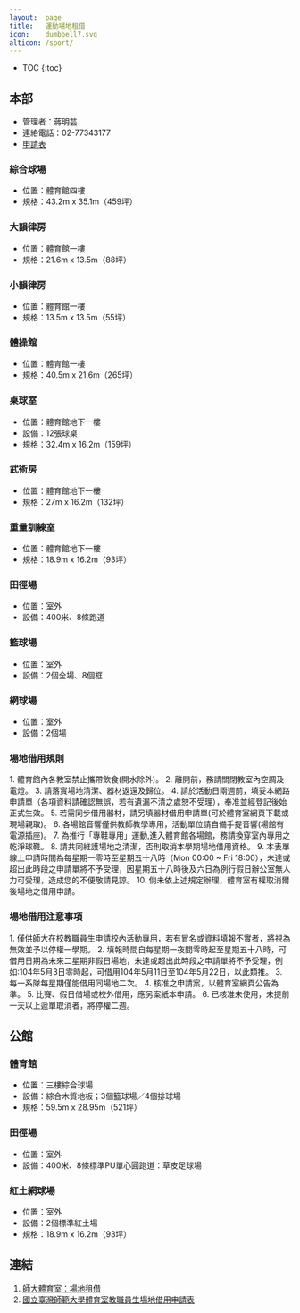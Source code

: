 ```yaml
---
layout:  page
title:   運動場地租借
icon:    dumbbell7.svg
alticon: /sport/
---
```


* TOC
{:toc}

## 本部
- 管理者：蔣明芸
- 連絡電話：02-77343177
- [申請表](https://docs.google.com/forms/d/1t6y4H_FxsgYH46eHeqNueL5b0FzqDET9yJqA1xKjL_o/viewform)

### 綜合球場
- 位置：體育館四樓
- 規格：43.2m x 35.1m（459坪）

### 大韻律房
- 位置：體育館一樓
- 規格：21.6m x 13.5m（88坪）

### 小韻律房
- 位置：體育館一樓
- 規格：13.5m x 13.5m（55坪）

### 體操館
- 位置：體育館一樓
- 規格：40.5m x 21.6m（265坪）

### 桌球室
- 位置：體育館地下一樓<br/>
- 設備：12張球桌
- 規格：32.4m x 16.2m（159坪）

### 武術房
- 位置：體育館地下一樓
- 規格：27m x 16.2m（132坪）

### 重量訓練室
- 位置：體育館地下一樓
- 規格：18.9m x 16.2m（93坪）

### 田徑場
- 位置：室外
- 設備：400米、8條跑道

### 籃球場
- 位置：室外
- 設備：2個全場、8個框

### 網球場
- 位置：室外
- 設備：2個場

### 場地借用規則

<div class="cjk-list" markdown="1">
1. 體育館內各教室禁止攜帶飲食(開水除外)。
2. 離開前，務請關閉教室內空調及電燈。
3. 請落實場地清潔、器材返還及歸位。
4. 請於活動日兩週前，填妥本網路申請單（各項資料請確認無誤，若有遺漏不清之處恕不受理），奉准並經登記後始正式生效。
5. 若需同步借用器材，請另填器材借用申請單(可於體育室網頁下載或現場親取)。
6. 各場館音響僅供教師教學專用，活動單位請自備手提音響(場館有電源插座)。
7. 為推行「專鞋專用」運動,進入體育館各場館，務請換穿室內專用之乾淨球鞋。
8. 請共同維護場地之清潔，否則取消本學期場地借用資格。
9. 本表單線上申請時間為每星期一零時至星期五十八時（Mon 00:00 ~ Fri 18:00），未達或超出此時段之申請單將不予受理，因星期五十八時後及六日為例行假日辦公室無人力可受理，造成您的不便敬請見諒。
10. 倘未依上述規定辦理，體育室有權取消爾後場地之借用申請。
</div>

### 場地借用注意事項
<div class="cjk-list" markdown="1">
1. 僅供師大在校教職員生申請校內活動專用，若有冒名或資料填報不實者，將視為無效並予以停權一學期。
2. 填報時間自每星期一夜間零時起至星期五十八時，可借用日期為未來二星期非假日場地，未達或超出此時段之申請單將不予受理，例如:104年5月3日零時起，可借用104年5月11日至104年5月22日，以此類推。
3. 每一系隊每星期僅能借用同場地二次。
4. 核准之申請案，以體育室網頁公告為準。
5. 比賽、假日借場或校外借用，應另案紙本申請。
6. 已核准未使用，未提前一天以上遞單取消者，將停權二週。
</div>

## 公館

### 體育館
- 位置：三樓綜合球場
- 設備：綜合木質地板；3個籃球場／4個排球場
- 規格：59.5m x 28.95m（521坪）

### 田徑場
- 位置：室外
- 設備：400米、8條標準PU單心圓跑道：草皮足球場

### 紅土網球場
- 位置：室外
- 設備：2個標準紅土場
- 規格：18.9m x 16.2m（93坪）

## 連結
1. [師大體育室：場地租借](http://www.phr.ntnu.edu.tw/place1/property.php?class=101)
2. [國立臺灣師範大學體育室教職員生場地借用申請表](https://docs.google.com/forms/d/1t6y4H_FxsgYH46eHeqNueL5b0FzqDET9yJqA1xKjL_o/viewform)
